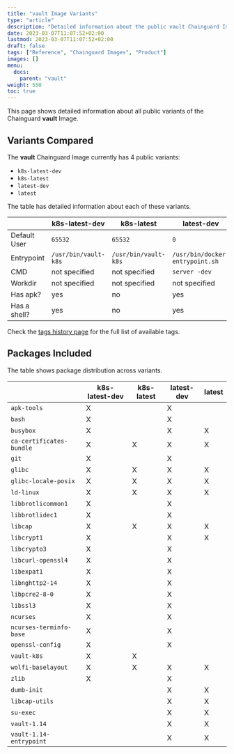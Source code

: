 ```yaml
---
title: "vault Image Variants"
type: "article"
description: "Detailed information about the public vault Chainguard Image variants"
date: 2023-03-07T11:07:52+02:00
lastmod: 2023-03-07T11:07:52+02:00
draft: false
tags: ["Reference", "Chainguard Images", "Product"]
images: []
menu:
  docs:
    parent: "vault"
weight: 550
toc: true
---
```


This page shows detailed information about all public variants of the Chainguard **vault** Image.

## Variants Compared
The **vault** Chainguard Image currently has 4 public variants: 

- `k8s-latest-dev`
- `k8s-latest`
- `latest-dev`
- `latest`

The table has detailed information about each of these variants.

|              | k8s-latest-dev       | k8s-latest           | latest-dev                      | latest                          |
|--------------|----------------------|----------------------|---------------------------------|---------------------------------|
| Default User | `65532`              | `65532`              | `0`                             | `0`                             |
| Entrypoint   | `/usr/bin/vault-k8s` | `/usr/bin/vault-k8s` | `/usr/bin/docker-entrypoint.sh` | `/usr/bin/docker-entrypoint.sh` |
| CMD          | not specified        | not specified        | `server -dev`                   | `server -dev`                   |
| Workdir      | not specified        | not specified        | not specified                   | not specified                   |
| Has apk?     | yes                  | no                   | yes                             | no                              |
| Has a shell? | yes                  | no                   | yes                             | yes                             |

Check the [tags history page](/chainguard/chainguard-images/reference/vault/tags_history/) for the full list of available tags.

## Packages Included
The table shows package distribution across variants.

|                          | k8s-latest-dev | k8s-latest | latest-dev | latest |
|--------------------------|----------------|------------|------------|--------|
| `apk-tools`              | X              |            | X          |        |
| `bash`                   | X              |            | X          |        |
| `busybox`                | X              |            | X          | X      |
| `ca-certificates-bundle` | X              | X          | X          | X      |
| `git`                    | X              |            | X          |        |
| `glibc`                  | X              | X          | X          | X      |
| `glibc-locale-posix`     | X              | X          | X          | X      |
| `ld-linux`               | X              | X          | X          | X      |
| `libbrotlicommon1`       | X              |            | X          |        |
| `libbrotlidec1`          | X              |            | X          |        |
| `libcap`                 | X              | X          | X          | X      |
| `libcrypt1`              | X              |            | X          | X      |
| `libcrypto3`             | X              |            | X          |        |
| `libcurl-openssl4`       | X              |            | X          |        |
| `libexpat1`              | X              |            | X          |        |
| `libnghttp2-14`          | X              |            | X          |        |
| `libpcre2-8-0`           | X              |            | X          |        |
| `libssl3`                | X              |            | X          |        |
| `ncurses`                | X              |            | X          |        |
| `ncurses-terminfo-base`  | X              |            | X          |        |
| `openssl-config`         | X              |            | X          |        |
| `vault-k8s`              | X              | X          |            |        |
| `wolfi-baselayout`       | X              | X          | X          | X      |
| `zlib`                   | X              |            | X          |        |
| `dumb-init`              |                |            | X          | X      |
| `libcap-utils`           |                |            | X          | X      |
| `su-exec`                |                |            | X          | X      |
| `vault-1.14`             |                |            | X          | X      |
| `vault-1.14-entrypoint`  |                |            | X          | X      |
